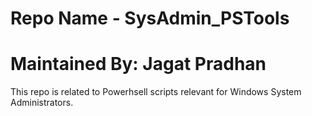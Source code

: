 # Repo Name - SysAdmin_PSTools
# Maintained By: Jagat Pradhan


This repo is related to Powerhsell scripts relevant for Windows System Administrators.